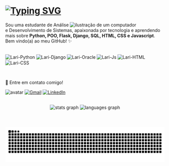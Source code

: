 <h1><a href="https://www.linkedin.com/in/lari-albuquerque/"><img src="https://readme-typing-svg.herokuapp.com?font=Space+Grotesk&weight=600&size=30&duration=2500&pause=1000&color=ee9ca7&width=435&lines=Oii!++Eu+sou+a+Larissa+%F0%9F%91%8B%F0%9F%8F%BB" alt="Typing SVG" /></a></h1>

<img src="https://media.discordapp.net/attachments/1290898251729342486/1291263470746079232/ab0be5ea-2b47-47d6-b810-d18f8edfc9fd.png?ex=66ff7651&is=66fe24d1&hm=af3d0878f7058bba9a6bfd6b01543eb274a97142c2951a6efd50778104c2e95d&=&format=webp&quality=lossless" alt="ilustração de um computador" min-width="400px" max-width="300px" width="300px" align="right">

<p align="left"> 
  Sou uma estudante de Análise e Desenvolvimento de Sistemas, apaixonada por tecnologia e aprendendo mais sobre <strong>Python, POO, Flask, Django, SQL, HTML, CSS e Javascript</strong>.<br>
  Bem vindo(a) ao meu GitHub! ✨
</p>

<p align="left">
<div style="display: inline_block"><br>
  <img align="center" alt="Lari-Python" height="40" width="40" src="https://user-images.githubusercontent.com/25181517/183423507-c056a6f9-1ba8-4312-a350-19bcbc5a8697.png">
  <img align="center" alt="Lari-Django" height="40" width="40" src="https://github.com/marwin1991/profile-technology-icons/assets/62091613/9bf5650b-e534-4eae-8a26-8379d076f3b4">
  <img align="center" alt="Lari-Oracle" height="40" width="40" src="https://user-images.githubusercontent.com/25181517/117208736-bdedc080-adf5-11eb-912f-61c7d43705f6.png">
  <img align="center" alt="Lari-Js" height="40" width="40" src="https://user-images.githubusercontent.com/25181517/117447155-6a868a00-af3d-11eb-9cfe-245df15c9f3f.png">
  <img align="center" alt="Lari-HTML" height="40" width="40" src="https://user-images.githubusercontent.com/25181517/192158954-f88b5814-d510-4564-b285-dff7d6400dad.png">
  <img align="center" alt="Lari-CSS" height="40" width="40" src="https://user-images.githubusercontent.com/25181517/183898674-75a4a1b1-f960-4ea9-abcb-637170a00a75.png">
</div>
</p>
<br>

<p align="left">
  💌 Entre em contato comigo!
</p>


<p align="left">
  <img src="https://media.discordapp.net/attachments/1290898251729342486/1291266071118221362/Sem_nome_Emote_para_Twitch_1.png?ex=66ff78bd&is=66fe273d&hm=a335794b9a23f5561255eceaccb0c0936e14a316d9df70712c04a7e7d7e21d58&=&format=webp&quality=lossless" alt="avatar" min-width="80px" max-width="80px" width="80px">
  <a href="mailto:larissa.sa.as@gmail.com" target="_blank" title="Gmail">
  <img src="https://img.shields.io/badge/-Gmail-ee9ca7?style=flat&labelColor=ee9ca7&logo=gmail&logoColor=white&link=mailto:larissa.sa.as@gmail.com" alt="Gmail"/></a>
  <a href="https://www.linkedin.com/in/lari-albuquerque/" target="_blank" title="LinkedIn">
  <img src="https://img.shields.io/badge/-Linkedin-ee9ca7?style=flat&logo=Linkedin&logoColor=white&link=https://www.linkedin.com/in/lari-albuquerque/" alt="LinkedIn"/></a>
</p>
<br>

<div align="center">
  <img src="https://github-readme-stats.vercel.app/api?username=lalbuquerques&theme=dracula&hide_border=true&include_all_commits=false&count_private=true&count_private=true" height="150" alt="stats graph"  />
  <img src="https://github-readme-stats.vercel.app/api/top-langs?username=lalbuquerques&locale=en&hide_title=false&layout=compact&card_width=320&langs_count=5&theme=dracula&hide_border=true&order=2" height="150" alt="languages graph"  />
</div>

###
<div align="center">
  <br clear="both">

![Snake animation](https://github.com/lalbuquerques/lalbuquerques/blob/output/github-contribution-grid-snake.svg)



</div>

###
